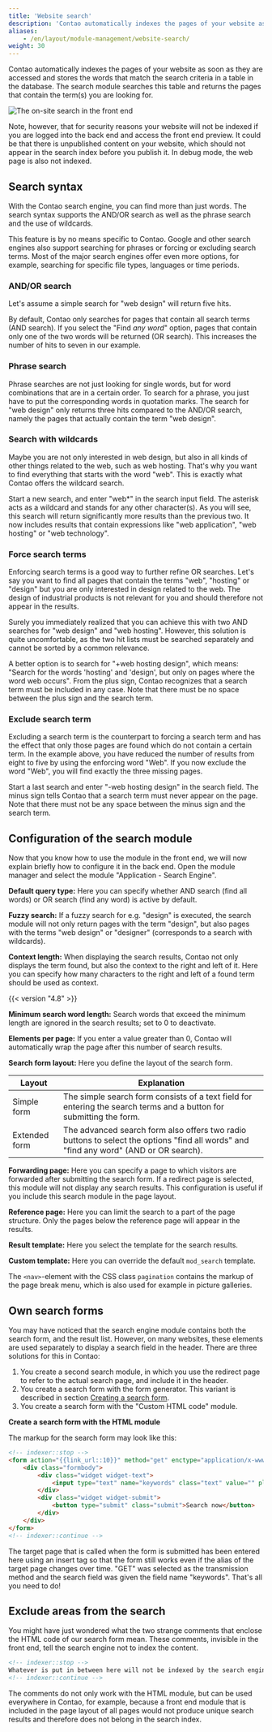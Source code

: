 ```yaml
---
title: 'Website search'
description: 'Contao automatically indexes the pages of your website as soon as they are accessed and stores the words found on them as search terms in a table in the database.'
aliases:
    - /en/layout/module-management/website-search/
weight: 30
---
```


Contao automatically indexes the pages of your website as soon as they are accessed and stores the words that match the search criteria in a table in the database. The search module searches this table and returns the pages that contain the term(s) you are looking for.

![The on-site search in the front end](/de/layout/module-management/images/de/die-on-site-suche-im-frontend.png?classes=shadow)

Note, however, that for security reasons your website will not be indexed if you are logged into the back end and access the front end preview. It could be that there is unpublished content on your website, which should not appear in the search index before you publish it. In debug mode, the web page is also
not indexed.

## Search syntax

With the Contao search engine, you can find more than just words. The search syntax supports the AND/OR search as well as the phrase search and the use of wildcards.

This feature is by no means specific to Contao. Google and other search engines also support searching for phrases or forcing or excluding search terms. Most of the major search engines offer even more options, for example, searching for specific file types, languages or time periods.

### AND/OR search

Let's assume a simple search for "web design" will return five hits.

By default, Contao only searches for pages that contain all search terms (AND search). If you select the "Find *any word*" option, pages that contain only one of the two words will be returned (OR search). This increases the number of hits to seven in our example.

### Phrase search

Phrase searches are not just looking for single words, but for word combinations that are in a certain order. To search for a phrase, you just have to put the corresponding words in quotation marks. The search for "web design" only returns three hits compared to the AND/OR search, namely the pages that actually contain the term "web design".

### Search with wildcards

Maybe you are not only interested in web design, but also in all kinds of other things related to the web, such as web hosting. That's why you want to find everything that starts with the word "web". This is exactly what Contao offers the wildcard search.

Start a new search, and enter "web\*" in the search input field. The asterisk acts as a wildcard and stands for any other character(s). As you will see, this search will return significantly more results than the previous two. It now includes results that contain expressions like "web application", "web hosting" or "web technology".

### Force search terms

Enforcing search terms is a good way to further refine OR searches. Let's say you want to find all pages that contain the terms "web", "hosting" or "design" but you are only interested in design related to the web. The design of industrial products is not relevant for you and should therefore not appear in the results.

Surely you immediately realized that you can achieve this with two AND searches for "web design" and "web hosting". However, this solution is quite uncomfortable, as the two hit lists must be searched separately and cannot be sorted by a common relevance.

A better option is to search for "+web hosting design", which means: "Search for the words 'hosting' and 'design', but only on pages where the word web occurs". From the plus sign, Contao recognizes that a search term must be included in any case. Note that there must be no space between the plus sign and the search term.

### Exclude search term

Excluding a search term is the counterpart to forcing a search term and has the effect that only those pages are found which do not contain a certain term. In the example above, you have reduced the number of results from eight to five by using the enforcing word "Web". If you now exclude the word "Web", you will find exactly the three missing pages.

Start a last search and enter "-web hosting design" in the search field. The minus sign tells Contao that a search term must never appear on the page. Note that there must not be any space between the minus sign and the search term.

## Configuration of the search module

Now that you know how to use the module in the front end, we will now explain briefly how to configure it in the back end. Open the module manager and select the module "Application - Search Engine".

**Default query type:** Here you can specify whether AND search (find all words) or OR search (find any word) is active by default.

**Fuzzy search:** If a fuzzy search for e.g. "design" is executed, the search module will not only return pages with the term "design", but also pages with the terms "web design" or "designer" (corresponds to a search with wildcards).

**Context length:** When displaying the search results, Contao not only displays the term found, but also the context to the right and left of it. Here you can specify how many characters to the right and left of a found term should be used as context.

{{< version "4.8" >}}

**Minimum search word length:** Search words that exceed the minimum length are ignored in the search results; set to 0 to deactivate.

**Elements per page:** If you enter a value greater than 0, Contao will automatically wrap the page after this number of search results.

**Search form layout:** Here you define the layout of the search form.

| Layout | Explanation |
| ------ | ----------- |
| Simple form | The simple search form consists of a text field for entering the search terms and a button for submitting the form. |
| Extended form | The advanced search form also offers two radio buttons to select the options "find all words" and "find any word" (AND or OR search). |

**Forwarding page:** Here you can specify a page to which visitors are forwarded after submitting the search form. If a redirect page is selected, this module will not display any search results. This configuration is useful if you include this search module in the page layout.

**Reference page:** Here you can limit the search to a part of the page structure. Only the pages below the reference page will appear in the results.

**Result template:** Here you select the template for the search results.

**Custom template:** Here you can override the default `mod_search` template.

The `<nav>`-element with the CSS class `pagination` contains the markup of the page break menu, which is also used for example in picture galleries.

## Own search forms

You may have noticed that the search engine module contains both the search form, and the result list. However, on many websites, these elements are used separately to display a search field in the header. There are three solutions for this in Contao:

1. You create a second search module, in which you use the redirect page to refer to the actual search page, and include it in the header.
2. You create a search form with the form generator. This variant is described in section [Creating a search form](/en/form-generator/create-a-search-form/).
3. You create a search form with the "Custom HTML code" module.

**Create a search form with the HTML module**

The markup for the search form may look like this:

```html
<!-- indexer::stop -->
<form action="{{link_url::10}}" method="get" enctype="application/x-www-form-urlencoded">
    <div class="formbody">
        <div class="widget widget-text">
            <input type="text" name="keywords" class="text" value="" placeholder="Search term">
        </div>
        <div class="widget widget-submit">
            <button type="submit" class="submit">Search now</button>
        </div>
    </div>
</form>
<!-- indexer::continue -->
```

The target page that is called when the form is submitted has been entered here using an insert tag so that the form still works even if the alias of the target page changes over time. "GET" was selected as the transmission method and the search field was given the field name "keywords".
That's all you need to do!

## Exclude areas from the search

You might have just wondered what the two strange comments that enclose the HTML code of our search form mean. These comments, invisible in the front end, tell the search engine not to index the content.

```html
<!-- indexer::stop -->
Whatever is put in between here will not be indexed by the search engine.
<!-- indexer::continue -->
```

The comments do not only work with the HTML module, but can be used everywhere in Contao, for example, because a front end module that is included in the page layout of all pages would not produce unique search results and therefore does not belong in the search index.
